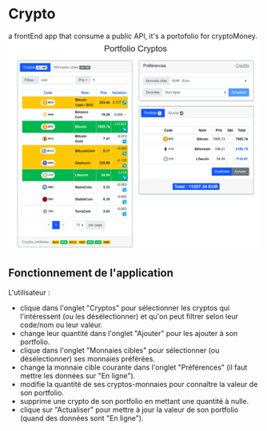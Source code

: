 # Crypto
a frontEnd app that consume a public API, it's a portofolio for cryptoMoney.
![app preview](https://github.com/alakhel/Crypto/blob/master/appPreview.png)

## Fonctionnement de l'application
L'utilisateur :
* clique dans l'onglet "Cryptos" pour sélectionner les cryptos qui l'intéressent (ou les désélectionner) et qu'on peut filtrer selon leur code/nom ou leur valeur.
* change leur quantité dans l'onglet "Ajouter" pour les ajouter à son portfolio.
* clique dans l'onglet "Monnaies cibles" pour sélectionner (ou désélectionner) ses monnaies préférées.
* change la monnaie cible courante dans l'onglet "Préférences" (il faut mettre les données sur "En ligne").
* modifie la quantité de ses cryptos-monnaies pour connaître la valeur de son portfolio.
* supprime une crypto de son portfolio en mettant une quantité à nulle.
* clique sur "Actualiser" pour mettre à jour la valeur de son portfolio (quand des données sont "En ligne").

